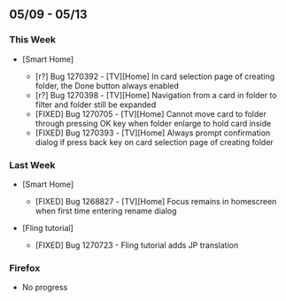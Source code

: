 ## 05/09 - 05/13 ##

### This Week ###
* [Smart Home]

  - [r?] Bug 1270392 - [TV][Home] In card selection page of creating folder, the Done button always enabled
  - [r?] Bug 1270398 - [TV][Home] Navigation from a card in folder to filter and folder still be expanded
  - [FIXED] Bug 1270705 - [TV][Home] Cannot move card to folder through pressing OK key when folder enlarge to hold card inside
  - [FIXED] Bug 1270393 - [TV][Home] Always prompt confirmation dialog if press back key on card selection page of creating folder

### Last Week ###
* [Smart Home]

  - [FIXED] Bug 1268827 - [TV][Home] Focus remains in homescreen when first time entering rename dialog

* [Fling tutorial]

  - [FIXED] Bug 1270723 - Fling tutorial adds JP translation


### Firefox ###
- No progress

